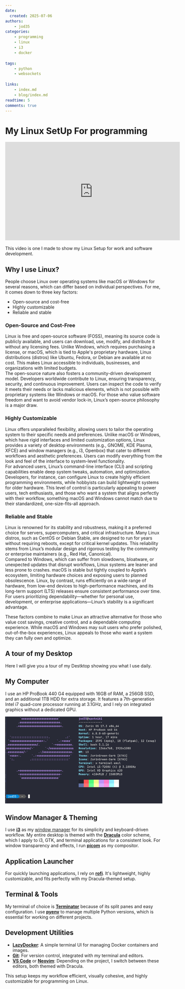 ```yaml
---
date:
  created: 2025-07-06
authors:
    - jod35
categories:
    - programming
    - linux
    - i3
    - docker

tags:
    - python
    - websockets

links:
    - index.md
    - blog/index.md
readtime: 5
comments: true
---
```


# My Linux SetUp For programming
<iframe width="560" height="315" src="https://www.youtube.com/embed/uTDCuEbq1aU?si=NNO7Q59qmxxUtawX" title="YouTube video player" frameborder="0" allow="accelerometer; autoplay; clipboard-write; encrypted-media; gyroscope; picture-in-picture; web-share" referrerpolicy="strict-origin-when-cross-origin" allowfullscreen></iframe>

This video is one I made to show my Linux Setup for work and software development. 
<!-- more -->

## Why I use Linux?
People choose Linux over operating systems like macOS or Windows for several reasons, which can differ based on individual perspectives. For me, it comes down to three key factors:

- Open-source and cost-free
- Highly customizable
- Reliable and stable

### **Open-Source and Cost-Free**  
   Linux is free and open-source software (FOSS), meaning its source code is publicly available, and users can download, use, modify, and distribute it without any licensing fees. Unlike Windows, which requires purchasing a license, or macOS, which is tied to Apple's proprietary hardware, Linux distributions (distros) like Ubuntu, Fedora, or Debian are available at no cost. This makes Linux accessible to individuals, businesses, and organizations with limited budgets.  
   The open-source nature also fosters a community-driven development model. Developers worldwide contribute to Linux, ensuring transparency, security, and continuous improvement. Users can inspect the code to verify it meets their needs or lacks malicious elements, which is not possible with proprietary systems like Windows or macOS. For those who value software freedom and want to avoid vendor lock-in, Linux’s open-source philosophy is a major draw.

### **Highly Customizable**  
   Linux offers unparalleled flexibility, allowing users to tailor the operating system to their specific needs and preferences. Unlike macOS or Windows, which have rigid interfaces and limited customization options, Linux provides a variety of desktop environments (e.g., GNOME, KDE Plasma, XFCE) and window managers (e.g., i3, Openbox) that cater to different workflows and aesthetic preferences. Users can modify everything from the look and feel of the interface to system-level functionality.  
   For advanced users, Linux’s command-line interface (CLI) and scripting capabilities enable deep system tweaks, automation, and optimization. Developers, for instance, can configure Linux to create highly efficient programming environments, while hobbyists can build lightweight systems for older hardware. This level of control is particularly appealing to power users, tech enthusiasts, and those who want a system that aligns perfectly with their workflow, something macOS and Windows cannot match due to their standardized, one-size-fits-all approach.

### **Reliable and Stable**  
   Linux is renowned for its stability and robustness, making it a preferred choice for servers, supercomputers, and critical infrastructure. Many Linux distros, such as CentOS or Debian Stable, are designed to run for years without requiring reboots, except for critical kernel updates. This reliability stems from Linux’s modular design and rigorous testing by the community or enterprise maintainers (e.g., Red Hat, Canonical).  
   Compared to Windows, which can suffer from slowdowns, bloatware, or unexpected updates that disrupt workflows, Linux systems are leaner and less prone to crashes. macOS is stable but tightly coupled to Apple’s ecosystem, limiting hardware choices and exposing users to planned obsolescence. Linux, by contrast, runs efficiently on a wide range of hardware, from low-end devices to high-performance machines, and its long-term support (LTS) releases ensure consistent performance over time. For users prioritizing dependability—whether for personal use, development, or enterprise applications—Linux’s stability is a significant advantage.

These factors combine to make Linux an attractive alternative for those who value cost savings, creative control, and a dependable computing experience. While macOS and Windows may suit users who prefer polished, out-of-the-box experiences, Linux appeals to those who want a system they can fully own and optimize.

## A tour of my Desktop
Here I will give you a tour of my Destktop showing you what I use daily.

## My Computer
I use an HP ProBook 440 G4 equipped with 16GB of RAM, a 256GB SSD, and an additional 1TB HDD for extra storage. It features a 7th-generation Intel i7 quad-core processor running at 3.1GHz, and I rely on integrated graphics without a dedicated GPU.

![Neofetch showing my computer specs](../../imgs/neofetch.png)

## Window Manager & Theming

I use [**i3**](https://i3wm.org/) as my [window manager](https://en.wikipedia.org/wiki/Window_manager) for its simplicity and keyboard-driven workflow. My entire desktop is themed with the [**Dracula**](https://draculatheme.com/) color scheme, which I apply to i3, GTK, and terminal applications for a consistent look. For window transparency and effects, I run [**picom**](https://github.com/yshui/picom) as my compositor.

## Application Launcher

For quickly launching applications, I rely on [**rofi**](https://github.com/davatorium/rofi). It's lightweight, highly customizable, and fits perfectly with my Dracula-themed setup.

## Terminal & Tools

My terminal of choice is [**Terminator**](https://gnome-terminator.org/) because of its split panes and easy configuration. I use [**pyenv**](https://github.com/pyenv/pyenv) to manage multiple Python versions, which is essential for working on different projects.

## Development Utilities

- [**LazyDocker**](https://github.com/jesseduffield/lazydocker): A simple terminal UI for managing Docker containers and images.
- [**Git**](https://git-scm.com/downloads): For version control, integrated with my terminal and editors.
- [**VS Code**](https://code.visualstudio.com/) or [**Neovim**](https://neovim.io/): Depending on the project, I switch between these editors, both themed with Dracula.

This setup keeps my workflow efficient, visually cohesive, and highly customizable for programming on Linux.